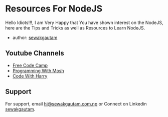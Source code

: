 
# Resources For NodeJS

Hello Idiots!!!, I am Very Happy that You have shown interest on the NodeJS, 
here are the Tips and Tricks as well as Resources to Learn NodeJS.







- author: [sewakgautam](https://www.github.com/sewakgautam)



## Youtube Channels

 - [Free Code Camp](https://www.youtube.com/c/Freecodecamp)
 - [Programming With Mosh](https://www.youtube.com/c/programmingwithmosh)
 - [Code With Harry](https://www.youtube.com/c/CodeWithHarry)



## Support

For support, email hi@sewakgautam.com.np or Connect on Linkedin [sewakgautam](https://www.linkedin/in/sewakgtm).
